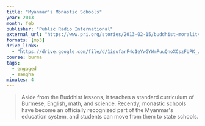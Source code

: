 ```yaml
---
title: "Myanmar's Monastic Schools"
year: 2013
month: feb
publisher: "Public Radio International"
external_url: "https://www.pri.org/stories/2013-02-15/buddhist-morality-myanmars-monastic-schools"
formats: [mp3]
drive_links:
  - "https://drive.google.com/file/d/1isufarF4c1eYwGYWmPuuQnoXCszFUPK_/view?usp=drivesdk"
course: burma
tags:
  - engaged
  - sangha
minutes: 4
---
```


> Aside from the Buddhist lessons, it teaches a standard curriculum of Burmese, English, math, and science. Recently, monastic schools have become an officially recognized part of the Myanmar's education system, and students can move from them to state schools.
